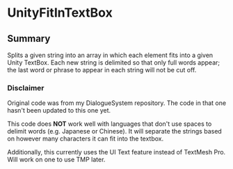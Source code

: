 # UnityFitInTextBox

## Summary

Splits a given string into an array in which each element fits into a given Unity TextBox. Each new string is delimited so that only full words appear; the last word or phrase to appear in each string will not be cut off.

### Disclaimer

Original code was from my DialogueSystem repository. The code in that one hasn't been updated to this one yet.

This code does **NOT** work well with languages that don't use spaces to delimit words (e.g. Japanese or Chinese). It will separate the strings based on however many characters it can fit into the textbox.

Additionally, this currently uses the UI Text feature instead of TextMesh Pro. Will work on one to use TMP later.
